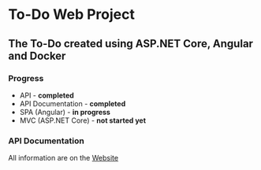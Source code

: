 # To-Do Web Project

## The To-Do created using ASP.NET Core, Angular and Docker

### Progress
- API - **completed**
- API Documentation - **completed**
- SPA (Angular) - **in progress**
- MVC (ASP.NET Core) - **not started yet**

### API Documentation
All information are on the [Website](https://to-do-api-documentation.newerdim.pl/)
